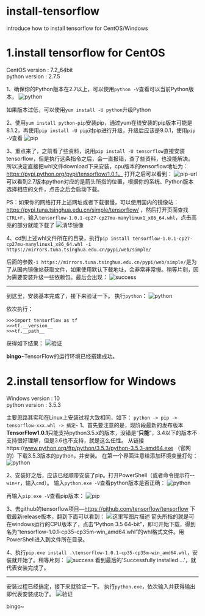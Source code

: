 # install-tensorflow
introduce how to install tensorflow for CentOS/Windows

# 1.install tensorflow for CentOS
CentOS version : 7.2_64bit <br>
python version : 2.7.5

1、确保你的Python版本在2.7以上，可以使用`python -V`查看可以当前Python版本，
![python](http://img.blog.csdn.net/20170312220051947?watermark/2/text/aHR0cDovL2Jsb2cuY3Nkbi5uZXQvRXpyZWFsX0tpbmc=/font/5a6L5L2T/fontsize/400/fill/I0JBQkFCMA==/dissolve/70/gravity/SouthEast)

如果版本过低，可以使用`yum install -U python`升级Python

2、使用`yum install python-pip`安装pip，通过yum在线安装的pip版本可能是8.1.2，再使用`pip install -U pip`对pip进行升级，升级后应该是9.0.1，使用`pip -V`查看
![pip](http://img.blog.csdn.net/20170312220213662?watermark/2/text/aHR0cDovL2Jsb2cuY3Nkbi5uZXQvRXpyZWFsX0tpbmc=/font/5a6L5L2T/fontsize/400/fill/I0JBQkFCMA==/dissolve/70/gravity/SouthEast)

3、重点来了，之前看了些资料，说用`pip install -U tensorflow`直接安装tensorflow，但是执行这条指令之后，会一直报错，查了些资料，也没能解决。
所以决定直接把whl文件download下来安装，cpu版本的tensorflow地址为：https://pypi.python.org/pypi/tensorflow/1.0.1， 打开之后可以看到：
![pip-url](http://img.blog.csdn.net/20170312221837724?watermark/2/text/aHR0cDovL2Jsb2cuY3Nkbi5uZXQvRXpyZWFsX0tpbmc=/font/5a6L5L2T/fontsize/400/fill/I0JBQkFCMA==/dissolve/70/gravity/SouthEast)
可以看到2.7版本python对应的是箭头所指的位置，根据你的系统、Python版本选择相应的文件，点击之后会启动下载。

PS：如果你的网络打开上述网址或者下载很慢，可以使用国内的镜像站：https://pypi.tuna.tsinghua.edu.cn/simple/tensorflow/ ，然后打开页面查找`CTRL+F`，输入`tensorflow-1.0.1-cp27-cp27mu-manylinux1_x86_64.whl`，点击高亮的部分就能下载了
![清华镜像](http://img.blog.csdn.net/20170312223411146?watermark/2/text/aHR0cDovL2Jsb2cuY3Nkbi5uZXQvRXpyZWFsX0tpbmc=/font/5a6L5L2T/fontsize/400/fill/I0JBQkFCMA==/dissolve/70/gravity/SouthEast)

4、cd到上述whl文件所在的目录，执行`pip install tensorflow-1.0.1-cp27-cp27mu-manylinux1_x86_64.whl -i https://mirrors.tuna.tsinghua.edu.cn/pypi/web/simple/`

后面的参数`-i https://mirrors.tuna.tsinghua.edu.cn/pypi/web/simple/`是为了从国内镜像站获取文件，如果使用默认下载地址，会非常非常慢。稍等片刻，因为需要安装升级一些依赖包。最后会出现：
![success](http://img.blog.csdn.net/20170312224904989?watermark/2/text/aHR0cDovL2Jsb2cuY3Nkbi5uZXQvRXpyZWFsX0tpbmc=/font/5a6L5L2T/fontsize/400/fill/I0JBQkFCMA==/dissolve/70/gravity/SouthEast)

<hr>

到这里，安装基本完成了，接下来验证一下。
执行`python`：
![python](http://img.blog.csdn.net/20170312231103382?watermark/2/text/aHR0cDovL2Jsb2cuY3Nkbi5uZXQvRXpyZWFsX0tpbmc=/font/5a6L5L2T/fontsize/400/fill/I0JBQkFCMA==/dissolve/70/gravity/SouthEast)

依次执行：

```
>>>import tensorflow as tf
>>>tf.__version__
>>>tf.__path__
```
获得如下结果：
![验证](http://img.blog.csdn.net/20170312231428091?watermark/2/text/aHR0cDovL2Jsb2cuY3Nkbi5uZXQvRXpyZWFsX0tpbmc=/font/5a6L5L2T/fontsize/400/fill/I0JBQkFCMA==/dissolve/70/gravity/SouthEast)

**bingo**~TensorFlow的运行环境已经搭建成功。


# 2.install tensorflow for Windows
Windows version : 10 <br>
python version : 3.5.3

主要思路其实和在Linux上安装过程大致相同，如下：
`python -> pip -> tensorflow-xxx.whl -> 搞定~`
1、首先要注意的是，现阶段最新的发布版本**TensorFlow1.0.1**只能支持python3.5.x的版本，没错是“**只能**”，3.4以下的版本不支持很好理解，但是3.6也不支持，就是这么任性。
从链接https://www.python.org/ftp/python/3.5.3/python-3.5.3-amd64.exe （官网的）下载3.5.3版本的python，并安装。
在第一个界面注意给添加环境变量打勾：
![python](http://img.blog.csdn.net/20170322233313432?watermark/2/text/aHR0cDovL2Jsb2cuY3Nkbi5uZXQvRXpyZWFsX0tpbmc=/font/5a6L5L2T/fontsize/400/fill/I0JBQkFCMA==/dissolve/70/gravity/SouthEast)

2、安装好之后，应该已经顺带安装了pip。打开PowerShell（或者命令提示符--`win+r`，输入`cmd`）。
输入`python.exe -V`查看python版本是否正确：
![python](http://img.blog.csdn.net/20170322233846476?watermark/2/text/aHR0cDovL2Jsb2cuY3Nkbi5uZXQvRXpyZWFsX0tpbmc=/font/5a6L5L2T/fontsize/400/fill/I0JBQkFCMA==/dissolve/70/gravity/SouthEast)

再输入`pip.exe -V`查看pip版本：
![pip](http://img.blog.csdn.net/20170322233941263?watermark/2/text/aHR0cDovL2Jsb2cuY3Nkbi5uZXQvRXpyZWFsX0tpbmc=/font/5a6L5L2T/fontsize/400/fill/I0JBQkFCMA==/dissolve/70/gravity/SouthEast)

3、去github的tensorflow项目—https://github.com/tensorflow/tensorflow 下载最新release版本，翻到下面可以看到：
![这里写图片描述](http://img.blog.csdn.net/20170322234503453?watermark/2/text/aHR0cDovL2Jsb2cuY3Nkbi5uZXQvRXpyZWFsX0tpbmc=/font/5a6L5L2T/fontsize/400/fill/I0JBQkFCMA==/dissolve/70/gravity/SouthEast)
箭头所指的就是可在windows运行的CPU版本了，点击“Python 3.5 64-bit”，即可开始下载，得到名为“tensorflow-1.0.1-cp35-cp35m-win_amd64.whl”的whl格式文件。用PowerShell进入到文件所在目录。

4、执行`pip.exe install .\tensorflow-1.0.1-cp35-cp35m-win_amd64.whl`，安装就开始了。稍等片刻：
![success](http://img.blog.csdn.net/20170322235432059?watermark/2/text/aHR0cDovL2Jsb2cuY3Nkbi5uZXQvRXpyZWFsX0tpbmc=/font/5a6L5L2T/fontsize/400/fill/I0JBQkFCMA==/dissolve/70/gravity/SouthEast)
看到最后的'Successfully installed ...'，就代表安装完成了。

<hr>

安装过程已经搞定，接下来就验证一下。
执行`python.exe`，依次输入并获得输出即代表安装成功了。
![验证](http://img.blog.csdn.net/20170322235912269?watermark/2/text/aHR0cDovL2Jsb2cuY3Nkbi5uZXQvRXpyZWFsX0tpbmc=/font/5a6L5L2T/fontsize/400/fill/I0JBQkFCMA==/dissolve/70/gravity/SouthEast)

bingo~
